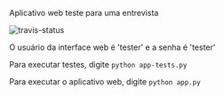 Aplicativo web teste para uma entrevista

![travis-status](https://travis-ci.org/arthurmco/ipm-control.svg?branch=master)


O usuário da interface web é 'tester' e a senha é 'tester'

Para executar testes, digite `python app-tests.py`

Para executar o aplicativo web, digite `python app.py`


